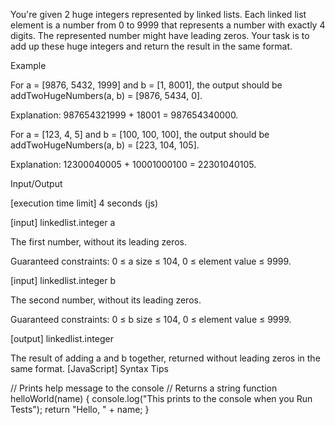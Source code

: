 You're given 2 huge integers represented by linked lists. Each linked list element is a number from 0 to 9999 that represents a number with exactly 4 digits. The represented number might have leading zeros. Your task is to add up these huge integers and return the result in the same format.

Example

For a = [9876, 5432, 1999] and b = [1, 8001], the output should be
addTwoHugeNumbers(a, b) = [9876, 5434, 0].

Explanation: 987654321999 + 18001 = 987654340000.

For a = [123, 4, 5] and b = [100, 100, 100], the output should be
addTwoHugeNumbers(a, b) = [223, 104, 105].

Explanation: 12300040005 + 10001000100 = 22301040105.

Input/Output

[execution time limit] 4 seconds (js)

[input] linkedlist.integer a

The first number, without its leading zeros.

Guaranteed constraints:
0 ≤ a size ≤ 104,
0 ≤ element value ≤ 9999.

[input] linkedlist.integer b

The second number, without its leading zeros.

Guaranteed constraints:
0 ≤ b size ≤ 104,
0 ≤ element value ≤ 9999.

[output] linkedlist.integer

The result of adding a and b together, returned without leading zeros in the same format.
[JavaScript] Syntax Tips

// Prints help message to the console
// Returns a string
function helloWorld(name) {
console.log("This prints to the console when you Run Tests");
return "Hello, " + name;
}
